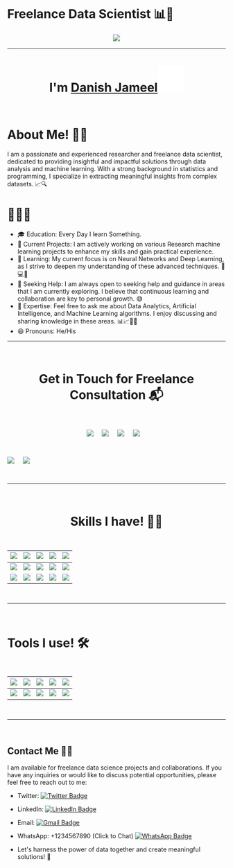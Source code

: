 <p align="center">
  <h1>Freelance Data Scientist 📊🧪</h1>
</p>

<p align="center">
  <img src="https://github.com/Adam-pw/Adam-pw/blob/main/animation_500_kxa883sd.gif" height="230"/>
</p>
<hr>
<h1 align="center">I'm <a href="https://github.com/Aryagm">Danish Jameel<a><img src="https://github.com/Kathryn-Jie/Kathryn-Jie/blob/main/wave.gif" width="60px"/></h1>
<Br>



<h1>About Me! 👩‍💻</h1>
I am a passionate and experienced researcher and freelance data scientist, dedicated to providing insightful and impactful solutions through data analysis and machine learning. With a strong background in statistics and programming, I specialize in extracting meaningful insights from complex datasets. 📈🔍

<h1>👀👩‍💻</h1>

- 🎓 Education: Every Day I learn Something.
- 🔭 Current Projects: I am actively working on various Research  machine learning projects to enhance my skills and gain practical experience.
- 🌱 Learning: My current focus is on Neural Networks and Deep Learning, as I strive to deepen my understanding of these advanced techniques. 🧠💻🤖
- 🤔 Seeking Help: I am always open to seeking help and guidance in areas that I am currently exploring. I believe that continuous learning and collaboration are key to personal growth. 😅
- 💬 Expertise: Feel free to ask me about Data Analytics, Artificial Intelligence, and Machine Learning algorithms. I enjoy discussing and sharing knowledge in these areas. 📊📈🤖🧠
- 😄 Pronouns: He/His



<hr>
<Br>
<h1 align="center">Get in Touch for Freelance Consultation 📬</h1>
<Br>
<p align="center">
  <a href="https://www.linkedin.com/in/muhammad-danish-jameel" target="_blank"><img align="center" src="https://img.shields.io/badge/Danish%20Jameel-0077B5?style=for-the-badge&logo=linkedin&logoColor=white" /></a> &nbsp;&nbsp;&nbsp;
  <a href="mailto:danish.jameel.official@gmail.com" target="_blank"><img align="center" src="https://img.shields.io/badge/danish.jameel.official%40gmail.com-D14836?style=for-the-badge&logo=gmail&logoColor=white" /></a> &nbsp;&nbsp;&nbsp;
  <a href="https://twitter.com/your-twitter-handle" target="_blank"><img align="center" src="https://img.shields.io/badge/Twitter-%231DA1F2?style=for-the-badge&logo=twitter&logoColor=white" /></a> &nbsp;&nbsp;&nbsp;
  <a href="https://www.facebook.com/your-facebook-profile" target="_blank"><img align="center" src="https://img.shields.io/badge/Facebook-%1877F2?style=for-the-badge&logo=facebook&logoColor=white" /></a> &nbsp;&nbsp;&nbsp;

<br> <!-- Add this line for the line space -->

  <a href="https://wa.me/+923108841380" target="_blank"><img align="center" src="https://img.shields.io/badge/Chat%20on%20WhatsApp-25D366?style=for-the-badge&logo=WhatsApp&logoColor=white" /></a> &nbsp;&nbsp;&nbsp;
  <a href="https://www.upwork.com/freelancers/your-upwork-profile-link" target="_blank"><img align="center" src="https://img.shields.io/badge/Upwork-6FDA44?style=for-the-badge&logo=upwork&logoColor=white" /></a>
</p>
<Br>
<hr>
<Br>


<h1 align="center">Skills I have! 🤸‍♂</h1>
<Br>
  
|![](https://img.shields.io/badge/Machine%20Learning-brightgreen?style=for-the-badge)|![](https://img.shields.io/badge/ML-Supervised%20Learning-brightgreen?style=for-the-badge)|![](https://img.shields.io/badge/ML-Unsupervised%20Learning-brightgreen?style=for-the-badge)|![](https://img.shields.io/badge/Web%20Scraping-red?style=for-the-badge)|![](https://img.shields.io/badge/Artificial%20Intelligence-red?style=for-the-badge)|
|---|---|---|---|---|
|![](https://img.shields.io/badge/Data%20Science-blue?style=for-the-badge)|![](https://img.shields.io/badge/DS-Data%20Cleaning-blue?style=for-the-badge)|![](https://img.shields.io/badge/DS-Data%20Analysis-blue?style=for-the-badge)|![](https://img.shields.io/badge/DS-Data%20Visualization-blue?style=for-the-badge)|![](https://img.shields.io/badge/Computer%20Vision-yellow?style=for-the-badge)|
|![](https://img.shields.io/badge/Natural%20Language%20Processing-yellow?style=for-the-badge)|![](https://img.shields.io/badge/Model%20Development-yellow?style=for-the-badge)|![](https://img.shields.io/badge/Model%20Deployment-yellow?style=for-the-badge)|![](https://img.shields.io/badge/AI%20Based%20Applications-yellow?style=for-the-badge)|![](https://img.shields.io/badge/And%20More!-yellow?style=for-the-badge)|
  
  
<Br>
<hr>
<Br>


<h1>Tools I use! 🛠️</h1>
<Br>
 
|![](https://img.shields.io/badge/Python-FFD43B?style=for-the-badge&logo=python&logoColor=darkgreen)|![](https://img.shields.io/badge/TensorFlow-FF6F00?style=for-the-badge&logo=TensorFlow&logoColor=white)|![](https://img.shields.io/badge/scikit_learn-F7931E?style=for-the-badge&logo=scikit-learn&logoColor=white)|![](https://img.shields.io/badge/Keras-D00000?style=for-the-badge&logo=Keras&logoColor=white)|![](https://img.shields.io/badge/Jupyter-F37626.svg?&style=for-the-badge&logo=Jupyter&logoColor=white)|
|---|---|---|---|---|
|![](https://img.shields.io/badge/conda-342B029.svg?&style=for-the-badge&logo=anaconda&logoColor=white)|![](https://img.shields.io/badge/Pandas-2C2D72?style=for-the-badge&logo=pandas&logoColor=white)|![](https://img.shields.io/badge/Numpy-777BB4?style=for-the-badge&logo=numpy&logoColor=white)|![](https://img.shields.io/badge/Plotly-239120?style=for-the-badge&logo=plotly&logoColor=white)|![](https://img.shields.io/badge/And%20More!-yellow?style=for-the-badge)|
  

<Br>
<hr>
<Br>




## Contact Me 📧🤝

I am available for freelance data science projects and collaborations. If you have any inquiries or would like to discuss potential opportunities, please feel free to reach out to me:

- Twitter: [![Twitter Badge](https://img.shields.io/badge/-Danish-1ca0f1?style=flat-square&logo=twitter&logoColor=white&link=https://twitter.com/officialDanishJ)](https://twitter.com/officialDanishJ)
- LinkedIn: [![LinkedIn Badge](https://img.shields.io/badge/-Danish%20Jameel-1ca0f1?style=flat-square&logo=LinkedIn&logoColor=white&link=https://www.linkedin.com/in/muhammad-danish-jameel/)](https://www.linkedin.com/in/muhammad-danish-jameel/)
- Email: [![Gmail Badge](https://img.shields.io/badge/-danish.jameel.official@gmail.com-c14438?style=flat-square&logo=Gmail&logoColor=white&link=mailto:danish.jameel.official@gmail.com)](mailto:danish.jameel.official@gmail.com)
- WhatsApp: +1234567890 (Click to Chat) [![WhatsApp Badge](https://img.shields.io/badge/-Chat%20on%20WhatsApp-25D366?style=flat-square&logo=WhatsApp&logoColor=white&link=https://wa.me/+923108841380)](https://wa.me/+923108841380)

- Let's harness the power of data together and create meaningful solutions! 🌟
